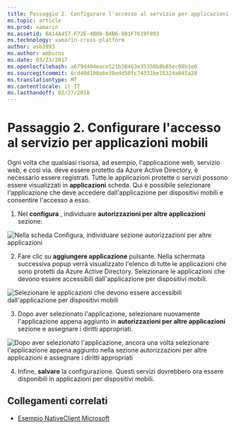```yaml
---
title: Passaggio 2. Configurare l'accesso al servizio per applicazioni mobili
ms.topic: article
ms.prod: xamarin
ms.assetid: 8A14A457-F72E-4B08-B4B6-801F7619F893
ms.technology: xamarin-cross-platform
author: asb3993
ms.author: amburns
ms.date: 03/23/2017
ms.openlocfilehash: a679d404eace121b38463e35350b8b85ec08b1e0
ms.sourcegitcommit: 6cd40d190abe38edd50fc74331be15324a845a28
ms.translationtype: MT
ms.contentlocale: it-IT
ms.lasthandoff: 02/27/2018
---
```

# <a name="step-2-configure-service-access-for-mobile-application"></a>Passaggio 2. Configurare l'accesso al servizio per applicazioni mobili

Ogni volta che qualsiasi risorsa, ad esempio, l'applicazione web, servizio web, e così via. deve essere protetto da Azure Active Directory, è necessario essere registrati. Tutte le applicazioni protette o servizi possono essere visualizzati in **applicazioni** scheda. Qui è possibile selezionare l'applicazione che deve accedere dall'applicazione per dispositivi mobili e consentire l'accesso a esso.

1. Nel **configura** , individuare **autorizzazioni per altre applicazioni** sezione:

  ![](configure-images/2.1-configure.png "Nella scheda Configura, individuare sezione autorizzazioni per altre applicazioni")

2.  Fare clic su **aggiungere applicazione** pulsante. Nella schermata successiva popup verrà visualizzato l'elenco di tutte le applicazioni che sono protetti da Azure Active Directory. Selezionare le applicazioni che devono essere accessibili dall'applicazione per dispositivi mobili.

  ![](configure-images/2.2-add-application.png "Selezionare le applicazioni che devono essere accessibili dall'applicazione per dispositivi mobili")

3. Dopo aver selezionato l'applicazione, selezionare nuovamente l'applicazione appena aggiunto in **autorizzazioni per altre applicazioni** sezione e assegnare i diritti appropriati.

  ![](configure-images/2.3-permissions.png "Dopo aver selezionato l'applicazione, ancora una volta selezionare l'applicazione appena aggiunto nella sezione autorizzazioni per altre applicazioni e assegnare i diritti appropriati")

4. Infine, **salvare** la configurazione. Questi servizi dovrebbero ora essere disponibili in applicazioni per dispositivi mobili.



## <a name="related-links"></a>Collegamenti correlati

- [Esempio NativeClient Microsoft](https://github.com/AzureADSamples/NativeClient-MultiTarget-DotNet)
